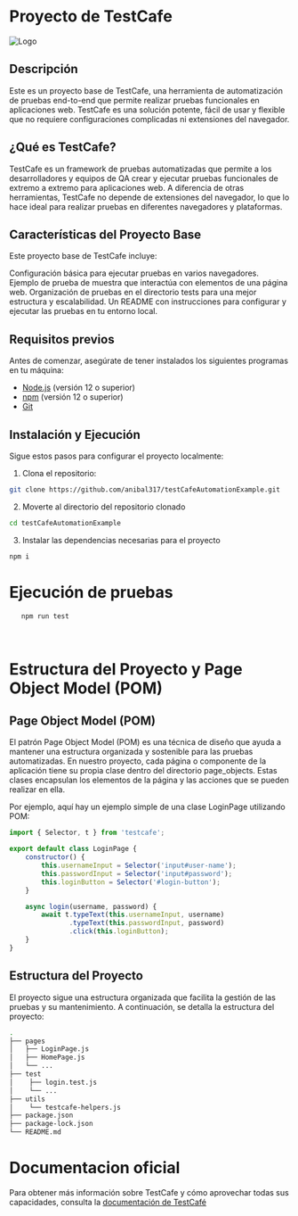 # Proyecto de TestCafe
![Logo](https://codecept.io/img/testcafe.png)

## Descripción
Este es un proyecto base de TestCafe, una herramienta de automatización de pruebas end-to-end que permite realizar pruebas funcionales en aplicaciones web. TestCafe es una solución potente, fácil de usar y flexible que no requiere configuraciones complicadas ni extensiones del navegador.

## ¿Qué es TestCafe?
TestCafe es un framework de pruebas automatizadas que permite a los desarrolladores y equipos de QA crear y ejecutar pruebas funcionales de extremo a extremo para aplicaciones web. A diferencia de otras herramientas, TestCafe no depende de extensiones del navegador, lo que lo hace ideal para realizar pruebas en diferentes navegadores y plataformas.

## Características del Proyecto Base
Este proyecto base de TestCafe incluye:

Configuración básica para ejecutar pruebas en varios navegadores.
Ejemplo de prueba de muestra que interactúa con elementos de una página web.
Organización de pruebas en el directorio tests para una mejor estructura y escalabilidad.
Un README con instrucciones para configurar y ejecutar las pruebas en tu entorno local.

## Requisitos previos

Antes de comenzar, asegúrate de tener instalados los siguientes programas en tu máquina:

- [Node.js](https://nodejs.org) (versión 12 o superior)
- [npm](https://nodejs.org) (versión 12 o superior)
- [Git](https://git-scm.com/)

## Instalación y Ejecución

Sigue estos pasos para configurar el proyecto localmente:

1. Clona el repositorio:

```bash
git clone https://github.com/anibal317/testCafeAutomationExample.git 
```
2. Moverte al directorio del repositorio clonado
```bash
cd testCafeAutomationExample
```
3. Instalar las dependencias necesarias para el proyecto
```bash
npm i
```

# Ejecución de pruebas
```bash
   npm run test
```
<br>

# Estructura del Proyecto y Page Object Model (POM)

## Page Object Model (POM)
El patrón Page Object Model (POM) es una técnica de diseño que ayuda a mantener una estructura organizada y sostenible para las pruebas automatizadas. En nuestro proyecto, cada página o componente de la aplicación tiene su propia clase dentro del directorio page_objects. Estas clases encapsulan los elementos de la página y las acciones que se pueden realizar en ella.

Por ejemplo, aquí hay un ejemplo simple de una clase LoginPage utilizando POM:

```javascript
import { Selector, t } from 'testcafe';

export default class LoginPage {
    constructor() {
        this.usernameInput = Selector('input#user-name');
        this.passwordInput = Selector('input#password');
        this.loginButton = Selector('#login-button');
    }

    async login(username, password) {
        await t.typeText(this.usernameInput, username)
               .typeText(this.passwordInput, password)
               .click(this.loginButton);
    }
}
```
## Estructura del Proyecto
El proyecto sigue una estructura organizada que facilita la gestión de las pruebas y su mantenimiento. A continuación, se detalla la estructura del proyecto:

```bash
.
├── pages
│   ├── LoginPage.js
│   ├── HomePage.js
│   └── ...
├── test
│    ├── login.test.js
│    └── ...
├── utils
│    └── testcafe-helpers.js
├── package.json
├── package-lock.json
└── README.md
```


# Documentacion oficial
Para obtener más información sobre TestCafe y cómo aprovechar todas sus capacidades, consulta la [documentación de TestCafé](https://testcafe.io/documentation)

